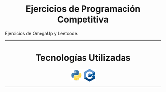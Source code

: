 <h1 align="center">Ejercicios de Programación Competitiva</h1>
<p>Ejercicios de OmegaUp y Leetcode.</p>
<hr>
<h1 align="center">Tecnologías Utilizadas</h1>
<div align="center">
  <img src="https://github.com/devicons/devicon/blob/master/icons/python/python-original.svg" alt="Python" title="Python" width="40px">
  <img src="https://github.com/devicons/devicon/blob/master/icons/cplusplus/cplusplus-original.svg" alt="C++" title="C++" width="40px">
  
</div>
<hr>
<!--<h1 align="center">Detalles del Proyecto</h1>
<p>El proyecto “Conquistador Colonial” consiste en una adaptación del juego de mesa clásico: Catan o Catan Universe orientado a dispositivos móviles pertenecientes al sistema operativo Android, fue desarrollado con la herramienta Solar2D para la generación de las interfaces y funcionalidades del juego. Está creado en el lenguaje Lua y es óptimo para 4 jugadores de manera local (Compartiendo el dispositivo). </p>
<hr>
<h1 align="center">Características Destacadas</h1>
<ul>
  <li><b>Sistema de Intercambio:</b> El juego permite que se intercambien los recursos entre los jugadores y con el banco para facilitar el avance de la partida.</li>
  <li><b>Tablero dinámico:</b> El tablero es generado de manera dinámica por lo que es muy difícil que dos partidas se repitan.</li>
  <li><b>Reglas:</b> El videojuego respeta la mayoría de las reglas del juego clásico de Catan, respecto a la colocación de los caminos, casas, ciudades y ladrones.</li>
</ul>
<hr>
<h1 align="center">Interfaz</h1>
<div align="center">
  <img src="interfazCC.png" alt="Interface" title="Interface" width="600px">
</div>
<hr>-->

